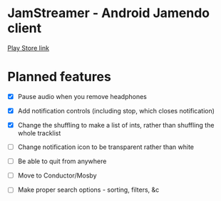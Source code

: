 # JamStreamer - Android Jamendo client

[Play Store link](https://play.google.com/store/apps/details?id=com.leokomarov.jamstreamer&hl=en)

# Planned features

- [x] Pause audio when you remove headphones
- [x] Add notification controls (including stop, which closes notification)
- [x] Change the shuffling to make a list of ints, rather than shuffling the whole tracklist

- [ ] Change notification icon to be transparent rather than white
- [ ] Be able to quit from anywhere

- [ ] Move to Conductor/Mosby
- [ ] Make proper search options - sorting, filters, &c

